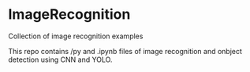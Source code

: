 # ImageRecognition
Collection of image recognition examples

This repo contains /py and .ipynb files of image recognition and onbject detection using CNN and YOLO.
